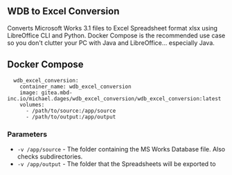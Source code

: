 ## WDB to Excel Conversion

Converts Microsoft Works 3.1 files to Excel Spreadsheet format xlsx using LibreOffice CLI and Python.
Docker Compose is the recommended use case so you don't clutter your PC with Java and LibreOffice... especially Java.

## Docker Compose

```docker
  wdb_excel_conversion:
    container_name: wdb_excel_conversion
    image: gitea.mbd-inc.io/michael.dages/wdb_excel_conversion/wdb_excel_conversion:latest
    volumes:
      - /path/to/source:/app/source
      - /path/to/output:/app/output
```

### Parameters
* `-v /app/source` - The folder containing the MS Works Database file.  Also checks subdirectories.
* `-v /app/output` - The folder that the Spreadsheets will be exported to